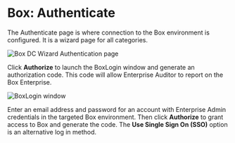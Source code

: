 # Box: Authenticate

The Authenticate page is where connection to the Box environment is configured. It is a wizard page
for all categories.

![Box DC Wizard Authentication page](/img/product_docs/accessanalyzer/11.6/admin/datacollector/box/authentication.webp)

Click **Authorize** to launch the BoxLogin window and generate an authorization code. This code will
allow Enterprise Auditor to report on the Box Enterprise.

![BoxLogin window](/img/product_docs/accessanalyzer/11.6/admin/datacollector/box/boxlogin.webp)

Enter an email address and password for an account with Enterprise Admin credentials in the targeted
Box environment. Then click **Authorize** to grant access to Box and generate the code. The **Use
Single Sign On (SSO)** option is an alternative log in method.
